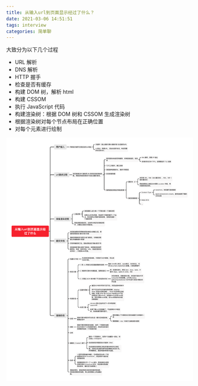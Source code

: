 ```yaml
---
title: 从输入url到页面显示经过了什么？
date: 2021-03-06 14:51:51
tags: interview
categories: 简单聊
---
```




大致分为以下几个过程

- URL 解析
- DNS 解析
- HTTP 握手
- 检查是否有缓存
- 构建 DOM 树，解析 html
- 构建 CSSOM
- 执行 JavaScript 代码
- 构建渲染树：根据 DOM 树和 CSSOM 生成渲染树
- 根据渲染树对每个节点布局在正确位置
- 对每个元素进行绘制



<!-- more -->



![](https://raw.githubusercontent.com/popring/assets-repo/master/img/20201003104407.png)